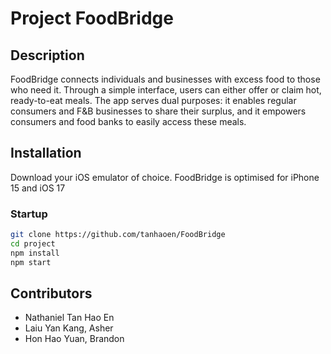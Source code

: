 # Project FoodBridge

## Description
FoodBridge connects individuals and businesses with excess food to those who need it. Through a simple interface, users can either offer or claim hot, ready-to-eat meals. The app serves dual purposes: it enables regular consumers and F&B businesses to share their surplus, and it empowers consumers and food banks to easily access these meals.


## Installation
Download your iOS emulator of choice. FoodBridge is optimised for iPhone 15 and iOS 17

### Startup
```bash
git clone https://github.com/tanhaoen/FoodBridge
cd project
npm install
npm start
```

## Contributors
- Nathaniel Tan Hao En
- Laiu Yan Kang, Asher
- Hon Hao Yuan, Brandon
